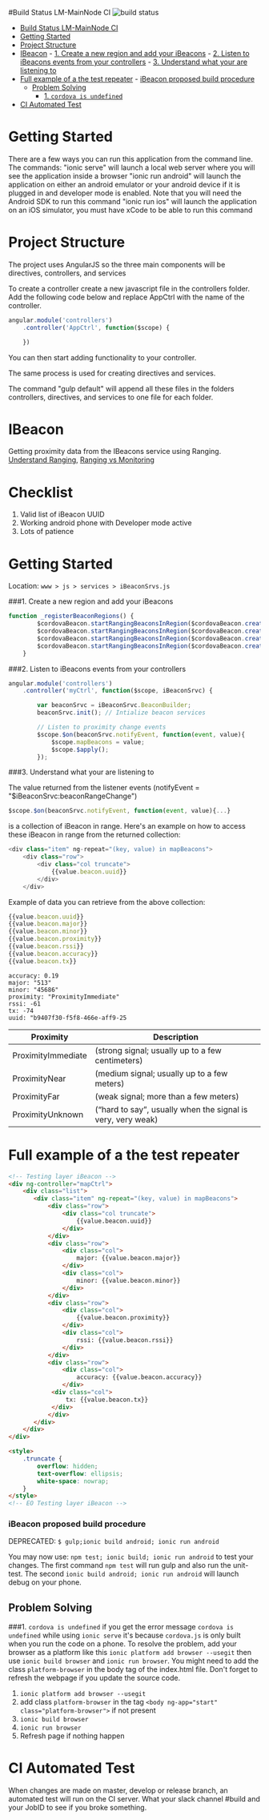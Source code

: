 #Build Status LM-MainNode CI
![build status](http://prive.myds.me:3000/harley1011/museumguide/badge?branche=master)

<!-- TOC depthFrom:1 depthTo:6 withLinks:1 updateOnSave:1 orderedList:0 -->

- [Build Status LM-MainNode CI](#build-status-lm-mainnode-ci)
- [Getting Started](#getting-started)
- [Project Structure](#project-structure)
- [IBeacon](#ibeacon)
		- [1. Create a new region and add your iBeacons](#1-create-a-new-region-and-add-your-ibeacons)
		- [2. Listen to iBeacons events from your controllers](#2-listen-to-ibeacons-events-from-your-controllers)
		- [3. Understand what your are listening to](#3-understand-what-your-are-listening-to)
- [Full example of a the test repeater](#full-example-of-a-the-test-repeater)
		- [iBeacon proposed build procedure](#ibeacon-proposed-build-procedure)
	- [Problem Solving](#problem-solving)
		- [1. `cordova is undefined`](#1-cordova-is-undefined)
- [CI Automated Test](#ci-automated-test)

<!-- /TOC -->

# Getting Started

There are a few ways you can run this application from the command line.
The commands:
"ionic serve" will launch a local web server where you will see the application inside a browser
"ionic run android" will launch the application on either an android emulator or your android device if it is plugged in and developer mode is enabled. Note that you will need the Android SDK to run this command
"ionic run ios" will launch the application on an iOS simulator, you must have xCode to be able to run this command

# Project Structure
The project uses AngularJS so the three main components will be directives, controllers, and services

To create a controller create a new javascript file in the controllers folder.
Add the following code below and replace AppCtrl with the name of the controller.

```javascript
angular.module('controllers')
    .controller('AppCtrl', function($scope) {

    })
```

You can then start adding functionality to your controller.

The same process is used for creating directives and services.

The command "gulp default" will append all these files in the folders controllers, directives, and services to one file for each folder.


# IBeacon

Getting proximity data from the IBeacons service using Ranging.
[Understand Ranging](http://developer.estimote.com/ibeacon/tutorial/part-3-ranging-beacons/),
[Ranging vs Monitoring](https://community.estimote.com/hc/en-us/articles/203356607-What-are-region-Monitoring-and-Ranging-)

Checklist
==============
1. Valid list of iBeacon UUID
2. Working android phone with Developer mode active
3. Lots of patience

Getting Started
===============
Location:
`www > js > services > iBeaconSrvs.js`

###1. Create a new region and add your iBeacons

```javascript     
function _registerBeaconRegions() {
        $cordovaBeacon.startRangingBeaconsInRegion($cordovaBeacon.createBeaconRegion("identifier", "UUID"));
        $cordovaBeacon.startRangingBeaconsInRegion($cordovaBeacon.createBeaconRegion("secondBeacon", "UUID"));
		$cordovaBeacon.startRangingBeaconsInRegion($cordovaBeacon.createBeaconRegion("thirdBeacon", "UUID"));
		$cordovaBeacon.startRangingBeaconsInRegion($cordovaBeacon.createBeaconRegion("NBeacon", "UUID"));
    }
```

###2. Listen to iBeacons events from your controllers
```javascript
angular.module('controllers')
    .controller('myCtrl', function($scope, iBeaconSrvc) {

        var beaconSrvc = iBeaconSrvc.BeaconBuilder;
        beaconSrvc.init(); // Intialize beacon services

		// Listen to proximity change events
        $scope.$on(beaconSrvc.notifyEvent, function(event, value){
        	$scope.mapBeacons = value;
			$scope.$apply();
        });
```

###3. Understand what your are listening to

The value returned from the listener events (notifyEvent = "$iBeaconSrvc:beaconRangeChange")

```javascript
$scope.$on(beaconSrvc.notifyEvent, function(event, value){...}
```

is a collection of iBeacon in range. Here's an example on how to access these iBeacon in range from the returned collection:

```javascript
<div class="item" ng-repeat="(key, value) in mapBeacons">
	<div class="row">
		<div class="col truncate">
			{{value.beacon.uuid}}
		</div>
	</div>
```

Example of data you can retrieve from the above collection:

```javascript
{{value.beacon.uuid}}
{{value.beacon.major}}
{{value.beacon.minor}}
{{value.beacon.proximity}}
{{value.beacon.rssi}}
{{value.beacon.accuracy}}
{{value.beacon.tx}}
```

```
accuracy: 0.19
major: "513"
minor: "45686"
proximity: "ProximityImmediate"
rssi: -61
tx: -74
uuid: "b9407f30-f5f8-466e-aff9-25
```


 Proximity           | Description           											
 -------------------|----------------------------------------------------------
ProximityImmediate   | (strong signal; usually up to a few centimeters)			 
 ProximityNear       | (medium signal; usually up to a few meters)      			 
 ProximityFar        | (weak signal; more than a few meters)    					    
 ProximityUnknown    | (“hard to say”, usually when the signal is very, very weak)   


# Full example of a the test repeater
```html
<!-- Testing layer iBeacon -->
<div ng-controller="mapCtrl">
	<div class="list">
	   <div class="item" ng-repeat="(key, value) in mapBeacons">
		   <div class="row">
			   <div class="col truncate">
				   {{value.beacon.uuid}}
			   </div>
		   </div>
		   <div class="row">
			   <div class="col">
				   major: {{value.beacon.major}}
			   </div>
			   <div class="col">
				   minor: {{value.beacon.minor}}
			   </div>
		   </div>
		   <div class="row">
			   <div class="col">
				   {{value.beacon.proximity}}
			   </div>
			   <div class="col">
				   rssi: {{value.beacon.rssi}}
			   </div>
		   </div>
		   <div class="row">
			   <div class="col">
				   accuracy: {{value.beacon.accuracy}}
			   </div>
			<div class="col">
				tx: {{value.beacon.tx}}
			</div>
		   </div>
	   </div>
	</div>
</div>

<style>
	.truncate {
		overflow: hidden;
		text-overflow: ellipsis;
		white-space: nowrap;
	}
</style>
<!-- EO Testing layer iBeacon -->
```

### iBeacon proposed build procedure
DEPRECATED: `$ gulp;ionic build android; ionic run android`

You may now use: `npm test; ionic build; ionic run android` to test your changes. The first command `npm test` will run gulp and also run the unit-test.
The second `ionic build android; ionic run android` will launch debug on your phone.


## Problem Solving
###1. `cordova is undefined`
 if you get the error message `cordova is undefined` while using `ionic serve` it's because `cordova.js` is only built
when you run the code on a phone. To resolve the problem, add your browser as a platform like this `ionic platform add browser --usegit`
then use `ionic build browser` and `ionic run browser`. You might need to add the class `platform-browser` in the body tag of the index.html file.
Don't forget to refresh the webpage if you update the source code.

1. `ionic platform add browser --usegit`
2. add class `platform-browser` in the tag `<body ng-app="start" class="platform-browser">` if not present
3. `ionic build browser`
4. `ionic run browser`
5. Refresh page if nothing happen


# CI Automated Test

When changes are made on master, develop or release branch, an automated test will run on the CI server. What your slack channel #build and your JobID to see if you broke something.
